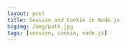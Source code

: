 ```yaml
---
layout: post
title: Session and Cookie in Node.js
bigimg: /img/path.jpg
tags: [session, cookie, node.js]
---
```


